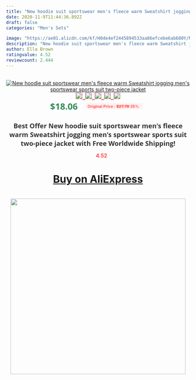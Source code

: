 ```yaml
---
title: "New hoodie suit sportswear men's fleece warm Sweatshirt jogging men's sportswear sports suit two-piece jacket"
date: 2020-11-9T11:44:36.892Z
draft: false
categories: "Men's Sets"

image: "https://ae01.alicdn.com/kf/H0de4ef2445894533aa86efcebe6ab680Y/New-hoodie-suit-sportswear-men-s-fleece-warm-Sweatshirt-jogging-men-s-sportswear-sports-suit-two.jpg"
description: "New hoodie suit sportswear men's fleece warm Sweatshirt jogging men's sportswear sports suit two-piece jacket"
author: Ella Brown
ratingvalue: 4.52
reviewcount: 2.444
---
```

<br>
<div style="text-align: center;">
<a href="https://s.click.aliexpress.com/e/_AFMpQ9" target="_blank" rel="nofollow noopener noreferrer"><img alt="New hoodie suit sportswear men's fleece warm Sweatshirt jogging men's sportswear sports suit two-piece jacket" class="magnifier-image" src="https://ae01.alicdn.com/kf/H0de4ef2445894533aa86efcebe6ab680Y/New-hoodie-suit-sportswear-men-s-fleece-warm-Sweatshirt-jogging-men-s-sportswear-sports-suit-two.jpg_640x640.jpg">
<br>
<img style="border:1px solid salmon" src="https://ae01.alicdn.com/kf/H0de4ef2445894533aa86efcebe6ab680Y/New-hoodie-suit-sportswear-men-s-fleece-warm-Sweatshirt-jogging-men-s-sportswear-sports-suit-two.jpg_120x120.jpg">&nbsp;&nbsp;<img style="border:1px solid salmon" src="https://ae01.alicdn.com/kf/Hf3cbd19525924defa1f11a674cd6faebi/New-hoodie-suit-sportswear-men-s-fleece-warm-Sweatshirt-jogging-men-s-sportswear-sports-suit-two.jpg_120x120.jpg">&nbsp;&nbsp;<img style="border:1px solid salmon" src="https://ae01.alicdn.com/kf/H65ca847941e64833b29e22ee64232716y/New-hoodie-suit-sportswear-men-s-fleece-warm-Sweatshirt-jogging-men-s-sportswear-sports-suit-two.jpg_120x120.jpg">&nbsp;&nbsp;<img style="border:1px solid salmon" src="https://ae01.alicdn.com/kf/H2bf163643c92438b94dbb0b957a30bcc3/New-hoodie-suit-sportswear-men-s-fleece-warm-Sweatshirt-jogging-men-s-sportswear-sports-suit-two.jpg_120x120.jpg">&nbsp;&nbsp;<img style="border:1px solid salmon" src="https://ae01.alicdn.com/kf/Ha64d680c7eb349aaa9628b5593934da1A/New-hoodie-suit-sportswear-men-s-fleece-warm-Sweatshirt-jogging-men-s-sportswear-sports-suit-two.jpg_120x120.jpg"></a></div><br0>
<div style="text-align: center;"><span style="background-color: white; border: 0px; box-sizing: border-box; color: seagreen; display: inline-block; font-family: &quot;open sans&quot; , &quot;arial&quot; , &quot;helvetica&quot; , sans-serif , &quot;heiti&quot;; font-size: 24px; font-stretch: inherit; font-weight: 700; line-height: inherit; margin: 0px 10px 0px 0px; padding: 0px; vertical-align: middle;">$18.06 </span>
<span style="background: rgb(255 , 241 , 241); border-radius: 3px; border: 0px; box-sizing: border-box; color: #ff4747; display: inline-block; font-family: inherit; font-size: 12px; font-stretch: inherit; font-style: inherit; font-variant: inherit; font-weight: 600; line-height: inherit; margin: 0px; padding: 2px 5px; transform: scale(0.9); vertical-align: middle;">Original Price : <b style="text-decoration: line-through;">$27.78 </b> 35%&nbsp;&nbsp;</span></div>
<h1 style="color: #333333; display: inline-block; font-family: &quot;open sans&quot; , &quot;arial&quot; , &quot;helvetica&quot; , sans-serif , &quot;heiti&quot;; font-size: 18px; font-stretch: inherit; font-weight: 700; text-align: center;">Best Offer New hoodie suit sportswear men's fleece warm Sweatshirt jogging men's sportswear sports suit two-piece jacket with Free Worldwide Shipping!</h1>
<div style="color: #ff4747; text-align: center;">
<img src="https://4.bp.blogspot.com/-M0ZcTcb-5uY/XleCXlxnR4I/AAAAAAAAAEc/OrjgMkXV1oMQFaCRZj5HQwOCBcu3w1FegCPcBGAYYCw/s1600/star.png" style="height: 15px;">&nbsp;<b>4.52</b></div>
<div class="button_cont" align="center"><a class="buynow_a" href="https://s.click.aliexpress.com/e/_AFMpQ9" target="_blank" rel="nofollow noopener noreferrer"><H1>Buy on AliExpress</H1></a></div><br>
<div class="separator" style="clear: both; text-align: center;">
<img src="https://lh3.googleusercontent.com/-pTy5HemUv9M/XlePHvY0dAI/AAAAAAAAAE4/0nX5iRUoIWY8eMW9Dpxeirr157OZliDIgCLcBGAsYHQ/s1600/badge.gif" width="480">
</div>
